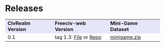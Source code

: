 # Releases

<table>
    <tr>
        <td bgcolor="Lavender"><b>CivRealm Version</b></td>
        <td bgcolor="Lavender"><b>Freeciv-web Version</b></td>
        <td bgcolor="Lavender"><b>Mini-Game Dataset</b></td>
    </tr>
    <tr>
        <td>0.1</td>
        <td>tag 1.3: <a href="https://drive.google.com/file/d/1tf32JpwqGN7AtUPe0Q4fIRkE4icSM-51/view?usp=drive_link">File</a> or <a href="https://gitlab.mybigai.ac.cn/civilization/freeciv-web/-/tree/civrealm_v1.3">Repo</a></td>
        <td><a href="https://drive.google.com/file/d/1MB28bFHQPl0-KOGPEIa9d33StrU-S6lp/view">minigame.zip</a></td>
    </tr>
</table>
